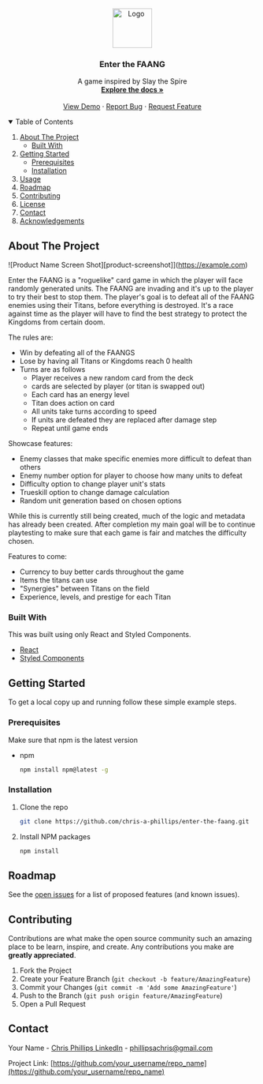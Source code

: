 
<!-- PROJECT LOGO -->

<br />
<p align="center">
  <a href="https://github.com/chris-a-phillips/enter-the-faang">
    <img src="images/logo.png" alt="Logo" width="80" height="80">
  </a>

  <h3 align="center">Enter the FAANG</h3>

  <p align="center">
    A game inspired by Slay the Spire
    <br />
    <a href="https://github.com/chris-a-phillips/enter-the-faang/blob/main/README.md"><strong>Explore the docs »</strong></a>
    <br />
    <br />
    <a href="https://github.com/chris-a-phillips/enter-the-faang">View Demo</a>
    ·
    <a href="https://github.com/chris-a-phillips/enter-the-faang/issues">Report Bug</a>
    ·
    <a href="https://github.com/chris-a-phillips/enter-the-faang/issues">Request Feature</a>
  </p>
</p>



<!-- TABLE OF CONTENTS -->
<details open="open">
  <summary>Table of Contents</summary>
  <ol>
    <li>
      <a href="#about-the-project">About The Project</a>
      <ul>
        <li><a href="#built-with">Built With</a></li>
      </ul>
    </li>
    <li>
      <a href="#getting-started">Getting Started</a>
      <ul>
        <li><a href="#prerequisites">Prerequisites</a></li>
        <li><a href="#installation">Installation</a></li>
      </ul>
    </li>
    <li><a href="#usage">Usage</a></li>
    <li><a href="#roadmap">Roadmap</a></li>
    <li><a href="#contributing">Contributing</a></li>
    <li><a href="#license">License</a></li>
    <li><a href="#contact">Contact</a></li>
    <li><a href="#acknowledgements">Acknowledgements</a></li>
  </ol>
</details>



<!-- ABOUT THE PROJECT -->
## About The Project

![Product Name Screen Shot][product-screenshot]](https://example.com)

Enter the FAANG is a "roguelike" card game in which the player will face randomly generated units. The FAANG are invading and it's up to the player to try their best to stop them. The player's goal is to defeat all of the FAANG enemies using their Titans, before everything is destroyed. It's a race against time as the player will have to find the best strategy to protect the Kingdoms from certain doom.

The rules are:
* Win by defeating all of the FAANGS
* Lose by having all Titans or Kingdoms reach 0 health
* Turns are as follows
	-   Player receives a new random card from the deck
	-   cards are selected by player (or titan is swapped out)
	-   Each card has an energy level
	-   Titan does action on card
	-   All units take turns according to speed
	-   If units are defeated they are replaced after damage step
	-   Repeat until game ends

Showcase features:
* Enemy classes that make specific enemies more difficult to defeat than others
* Enemy number option for player to choose how many units to defeat
* Difficulty option to change player unit's stats
* Trueskill option to change damage calculation
* Random unit generation based on chosen options

While this is currently still being created, much of the logic and metadata has already been created. After completion my main goal will be to continue playtesting to make sure that each game is fair and matches the difficulty chosen.

Features to come:
* Currency to buy better cards throughout the game
* Items the titans can use
* "Synergies" between Titans on the field
* Experience, levels, and prestige for each Titan


### Built With

This was built using only React and Styled Components.

* [React](https://reactjs.org/)
* [Styled Components](https://styled-components.com/)


<!-- GETTING STARTED -->
## Getting Started

To get a local copy up and running follow these simple example steps.

### Prerequisites

Make sure that npm is the latest version
* npm
  ```sh
  npm install npm@latest -g
  ```

### Installation

1. Clone the repo
   ```sh
   git clone https://github.com/chris-a-phillips/enter-the-faang.git
   ```
2. Install NPM packages
   ```sh
   npm install
   ```


<!-- USAGE EXAMPLES -->
<!-- ## Usage

Use this space to show useful examples of how a project can be used. Additional screenshots, code examples and demos work well in this space. You may also link to more resources.

_For more examples, please refer to the [Documentation](https://example.com)_

-->

<!-- ROADMAP -->
## Roadmap

See the [open issues](https://github.com/chris-a-phillips/enter-the-faang/issues) for a list of proposed features (and known issues).


<!-- CONTRIBUTING -->
## Contributing

Contributions are what make the open source community such an amazing place to be learn, inspire, and create. Any contributions you make are **greatly appreciated**.

1. Fork the Project
2. Create your Feature Branch (`git checkout -b feature/AmazingFeature`)
3. Commit your Changes (`git commit -m 'Add some AmazingFeature'`)
4. Push to the Branch (`git push origin feature/AmazingFeature`)
5. Open a Pull Request


<!-- CONTACT -->
## Contact

Your Name - [Chris Phillips LinkedIn](https://www.linkedin.com/in/chris-a-phillips/) - phillipsachris@gmail.com

Project Link: [https://github.com/your_username/repo_name](https://github.com/your_username/repo_name)
